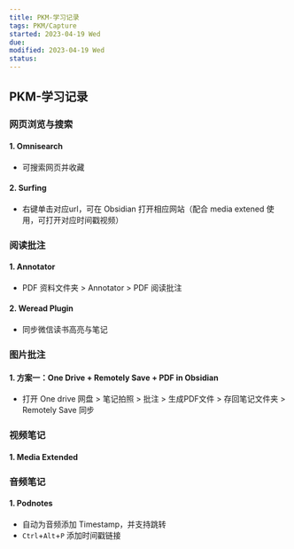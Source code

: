 ```yaml
---
title: PKM-学习记录
tags: PKM/Capture
started: 2023-04-19 Wed
due: 
modified: 2023-04-19 Wed
status: 
---
```

## PKM-学习记录
### 网页浏览与搜索
#### 1. Omnisearch
- 可搜索网页并收藏
#### 2. Surfing
- 右键单击对应url，可在 Obsidian 打开相应网站（配合 media extened 使用，可打开对应时间戳视频）
### 阅读批注
#### 1. Annotator
- PDF 资料文件夹 > Annotator > PDF 阅读批注
#### 2. Weread Plugin
- 同步微信读书高亮与笔记
### 图片批注
#### 1. 方案一：One Drive + Remotely Save + PDF in Obsidian
- 打开 One drive 网盘 > 笔记拍照 > 批注 > 生成PDF文件 > 存回笔记文件夹 > Remotely Save 同步 

### 视频笔记
#### 1. Media Extended 
### 音频笔记
#### 1. Podnotes
- 自动为音频添加 Timestamp，并支持跳转
- `Ctrl`+`Alt`+`P` 添加时间戳链接